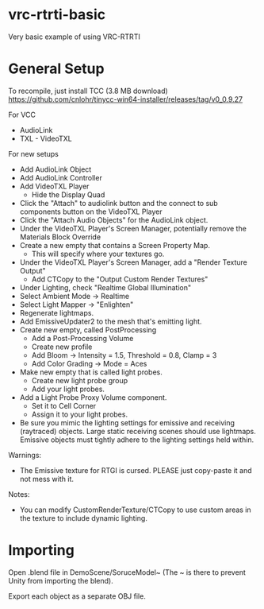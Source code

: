 # vrc-rtrti-basic
Very basic example of using VRC-RTRTI



# General Setup

To recompile, just install TCC (3.8 MB download) https://github.com/cnlohr/tinycc-win64-installer/releases/tag/v0_0.9.27

For VCC
 * AudioLink
 * TXL - VideoTXL


For new setups
 * Add AudioLink Object
 * Add AudioLink Controller
 * Add VideoTXL Player
   * Hide the Display Quad
 * Click the "Attach" to audiolink button and the connect to sub components button on the VideoTXL Player
 * Click the "Attach Audio Objects" for the AudioLink object.
 * Under the VideoTXL Player's Screen Manager, potentially remove the Materials Block Override
 * Create a new empty that contains a Screen Property Map.
   * This will specify where your textures go.
 * Under the VideoTXL Player's Screen Manager, add a "Render Texture Output"
   * Add CTCopy to the "Output Custom Render Textures"
 * Under Lighting, check "Realtime Global Illumination"
 * Select Ambient Mode -> Realtime
 * Select Light Mapper -> "Enlighten"
 * Regenerate lightmaps.
 * Add EmissiveUpdater2 to the mesh that's emitting light.
 * Create new empty, called PostProcessing
   * Add a Post-Processing Volume
   * Create new profile
   * Add Bloom -> Intensity = 1.5, Threshold = 0.8, Clamp = 3
   * Add Color Grading -> Mode = Aces
 * Make new empty that is called light probes.
   * Create new light probe group
   * Add your light probes.
 * Add a Light Probe Proxy Volume component.
   * Set it to Cell Corner
   * Assign it to your light probes.
 * Be sure you mimic the lighting settings for emissive and receiving (raytraced) objects.  Large static receiving scenes should use lightmaps.  Emissive objects must tightly adhere to the lighting settings held within.

Warnings:
 * The Emissive texture for RTGI is cursed.  PLEASE just copy-paste it and not mess with it.
   
Notes:
 * You can modify CustomRenderTexture/CTCopy to use custom areas in the texture to include dynamic lighting.

# Importing

Open .blend file in DemoScene/SoruceModel~  (The ~ is there to prevent Unity from importing the blend).

Export each object as a separate OBJ file. 
